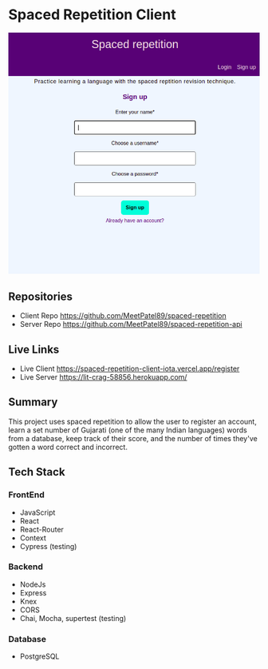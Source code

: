 # Spaced Repetition Client

![Alt text](./images/spaced-rep.jpg)

## Repositories

- Client Repo https://github.com/MeetPatel89/spaced-repetition
- Server Repo https://github.com/MeetPatel89/spaced-repetition-api

## Live Links

- Live Client https://spaced-repetition-client-iota.vercel.app/register
- Live Server https://lit-crag-58856.herokuapp.com/

## Summary

This project uses spaced repetition to allow the user to register an account, learn a set number of Gujarati (one of the many Indian languages) words from a database, keep track of their score, and the number of times they've gotten a word correct and incorrect.

## Tech Stack

### FrontEnd
- JavaScript
- React
- React-Router
- Context
- Cypress (testing)

### Backend
- NodeJs
- Express
- Knex
- CORS
- Chai, Mocha, supertest (testing)

### Database
- PostgreSQL